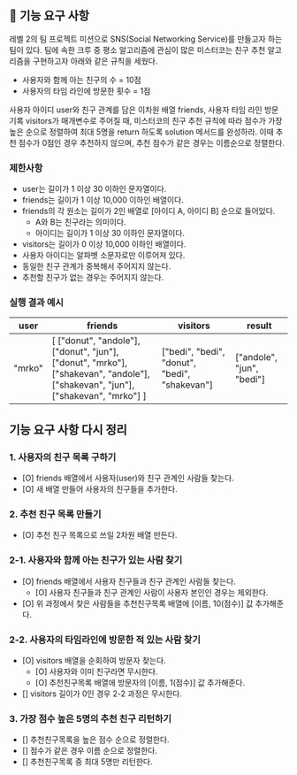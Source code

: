 ## 🚀 기능 요구 사항

레벨 2의 팀 프로젝트 미션으로 SNS(Social Networking Service)를 만들고자 하는 팀이 있다. 팀에 속한 크루 중 평소 알고리즘에 관심이 많은 미스터코는 친구 추천 알고리즘을 구현하고자 아래와 같은 규칙을 세웠다.

- 사용자와 함께 아는 친구의 수 = 10점
- 사용자의 타임 라인에 방문한 횟수 = 1점

사용자 아이디 user와 친구 관계를 담은 이차원 배열 friends, 사용자 타임 라인 방문 기록 visitors가 매개변수로 주어질 때, 미스터코의 친구 추천 규칙에 따라 점수가 가장 높은 순으로 정렬하여 최대 5명을 return 하도록 solution 메서드를 완성하라. 이때 추천 점수가 0점인 경우 추천하지 않으며, 추천 점수가 같은 경우는 이름순으로 정렬한다.

### 제한사항

- user는 길이가 1 이상 30 이하인 문자열이다.
- friends는 길이가 1 이상 10,000 이하인 배열이다.
- friends의 각 원소는 길이가 2인 배열로 [아이디 A, 아이디 B] 순으로 들어있다.
  - A와 B는 친구라는 의미이다.
  - 아이디는 길이가 1 이상 30 이하인 문자열이다.
- visitors는 길이가 0 이상 10,000 이하인 배열이다.
- 사용자 아이디는 알파벳 소문자로만 이루어져 있다.
- 동일한 친구 관계가 중복해서 주어지지 않는다.
- 추천할 친구가 없는 경우는 주어지지 않는다.

### 실행 결과 예시

| user   | friends                                                                                                                         | visitors                                      | result                    |
| ------ | ------------------------------------------------------------------------------------------------------------------------------- | --------------------------------------------- | ------------------------- |
| "mrko" | [ ["donut", "andole"], ["donut", "jun"], ["donut", "mrko"], ["shakevan", "andole"], ["shakevan", "jun"], ["shakevan", "mrko"] ] | ["bedi", "bedi", "donut", "bedi", "shakevan"] | ["andole", "jun", "bedi"] |

## 기능 요구 사항 다시 정리

### 1. 사용자의 친구 목록 구하기

- [O] friends 배열에서 사용자(user)와 친구 관계인 사람들 찾는다.
- [O] 새 배열 만들어 사용자의 친구들을 추가한다.

### 2. 추천 친구 목록 만들기

- [O] 추천 친구 목록으로 쓰일 2차원 배열 만든다.

### 2-1. 사용자와 함께 아는 친구가 있는 사람 찾기

- [O] friends 배열에서 사용자 친구들과 친구 관계인 사람들 찾는다.
  - [O] 사용자 친구들과 친구 관계인 사람이 사용자 본인인 경우는 제외한다.
- [O] 위 과정에서 찾은 사람들을 추천친구목록 배열에 [이름, 10(점수)] 값 추가해준다.

### 2-2. 사용자의 타임라인에 방문한 적 있는 사람 찾기

- [O] visitors 배열을 순회하여 방문자 찾는다.
  - [O] 사용자와 이미 친구라면 무시한다.
  - [O] 추천친구목록 배열에 방문자의 [이름, 1(점수)] 값 추가해준다.
- [] visitors 길이가 0인 경우 2-2 과정은 무시한다.

### 3. 가장 점수 높은 5명의 추천 친구 리턴하기

- [] 추천친구목록을 높은 점수 순으로 정렬한다.
- [] 점수가 같은 경우 이름 순으로 정렬한다.
- [] 추천친구목록 중 최대 5명만 리턴한다.
